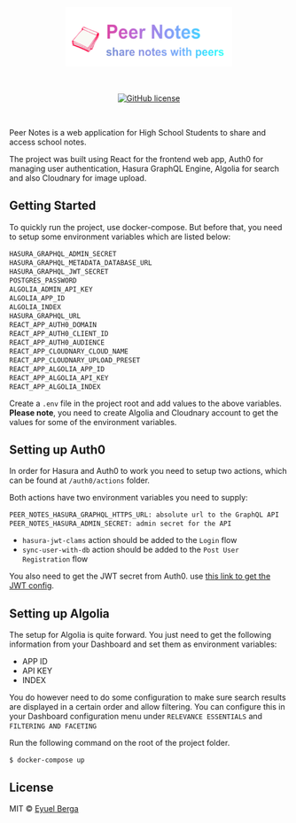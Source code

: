 <p align="center">
  <a href="https://github.com/eyuelberga/peernotes">
    <img src="https://github.com/eyuelberga/peernotes/blob/main/assets/banner.png?raw=true" alt="Peer Notes banner" width="300" />
  </a>
</p>

<br>

<p align="center">
<a href="https://github.com/eyuelberga/peernotes/blob/main/LICENSE"><img alt="GitHub license" src="https://img.shields.io/github/license/eyuelberga/peernotes"></a>
</p>
<br />

Peer Notes is a web application for High School Students to share and access school notes.

The project was built using React for the frontend web app, Auth0 for managing user authentication, Hasura GraphQL Engine, Algolia for search and also Cloudnary for image upload.

## Getting Started

To quickly run the project, use docker-compose. But before that, you need to setup some environment variables which are listed below:

```
HASURA_GRAPHQL_ADMIN_SECRET
HASURA_GRAPHQL_METADATA_DATABASE_URL
HASURA_GRAPHQL_JWT_SECRET
POSTGRES_PASSWORD
ALGOLIA_ADMIN_API_KEY
ALGOLIA_APP_ID
ALGOLIA_INDEX
HASURA_GRAPHQL_URL
REACT_APP_AUTH0_DOMAIN
REACT_APP_AUTH0_CLIENT_ID
REACT_APP_AUTH0_AUDIENCE
REACT_APP_CLOUDNARY_CLOUD_NAME
REACT_APP_CLOUDNARY_UPLOAD_PRESET
REACT_APP_ALGOLIA_APP_ID
REACT_APP_ALGOLIA_API_KEY
REACT_APP_ALGOLIA_INDEX

```

Create a `.env` file in the project root and add values to the above variables. **Please note**, you need to create Algolia and Cloudnary account to get the values for some of the environment variables.

## Setting up Auth0

In order for Hasura and Auth0 to work you need to setup two actions, which can be found at `/auth0/actions` folder.

Both actions have two environment variables you need to supply:

```
PEER_NOTES_HASURA_GRAPHQL_HTTPS_URL: absolute url to the GraphQL API
PEER_NOTES_HASURA_ADMIN_SECRET: admin secret for the API

```

- `hasura-jwt-clams` action should be added to the `Login` flow
- `sync-user-with-db` action should be added to the `Post User Registration` flow

You also need to get the JWT secret from Auth0. use [this link to get the JWT config](https://hasura.io/jwt-config/).

## Setting up Algolia

The setup for Algolia is quite forward. You just need to get the following information from your Dashboard and set them as environment variables:

- APP ID
- API KEY
- INDEX

You do however need to do some configuration to make sure search results are displayed in a certain order and allow filtering. You can configure this in your Dashboard configuration menu under `RELEVANCE ESSENTIALS` and `FILTERING AND FACETING`

Run the following command on the root of the project folder.

```shell
$ docker-compose up
```

## License

MIT © [Eyuel Berga](https://github.com/eyuelberga)
